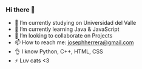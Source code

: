### Hi there 👋

<!--
**ItzMav/ItzMav** is a ✨ _special_ ✨ repository because its `README.md` (this file) appears on your GitHub profile.

Here are some ideas to get you started:
-->
- 🔭 I’m currently studying on Universidad del Valle
- 🌱 I’m currently learning Java & JavaScript
- 👯 I’m looking to collaborate on Projects 
- 📫 How to reach me: josephherrera@gmail.com
- 👌 I know Python, C++, HTML, CSS
- ⚡ Luv cats <3

